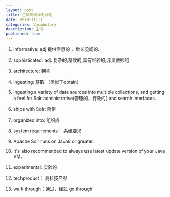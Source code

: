 ```yaml
---
layout: post
title: 生词啊啊炸毛炸毛
date: 2019-11-11
categories: Vocabulary
description: 生词
published: true
---
```


1. informative: adj.提供信息的； 增长见闻的.

2. sophisticated: adj. 复杂的;精致的;富有经验的;深奥微妙的

3. architecture: 架构

4. ingesting:  获取 （类似于obtain）

5. ingesting a variety of data sources into multiple collections, and getting a feel for Solr administrative(管理的，行政的) and search interfaces.

6. ships with Solr: 附带

7. organized into: 组织成

8. system requirements： 系统要求

9. Apache Solr runs on Java8 or greater.

10. It's also recommended to always use latest update version of your Java VM.

11. experimental: 实验的

12. techproduct： 高科技产品 

13. walk through：通过，经过  go through





